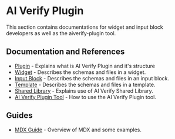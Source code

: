 # AI Verify Plugin

This section contains documentations for widget and input block developers as well as the aiverify-plugin tool.

## Documentation and References

* [Plugin](Plugin.md) - Explains what is AI Verify Plugin and it's structure
* [Widget](Widget.md) - Describes the schemas and files in a widget.
* [Input Block](InputBlock.md) - Describes the schemas and files in an input block.
* [Template](Template.md) - Describes the schemas and files in a template.
* [Shared Library](Shared_Library.md) - Explains use of AI Verify Shared Library.
* [AI Verify Plugin Tool](Plugin_Tool.md) - How to use the AI Verify Plugin tool.

## Guides
* [MDX Guide](MDX_Guide.md) - Overview of MDX and some examples.


